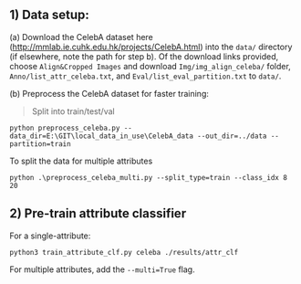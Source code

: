 ## 1) Data setup:
(a) Download the CelebA dataset here (http://mmlab.ie.cuhk.edu.hk/projects/CelebA.html) into the `data/` directory (if elsewhere, note the path for step b). Of the download links provided, choose `Align&Cropped Images` and download `Img/img_align_celeba/` folder, `Anno/list_attr_celeba.txt`, and `Eval/list_eval_partition.txt` to `data/`.

(b) Preprocess the CelebA dataset for faster training:
>Split into train/test/val
```
python preprocess_celeba.py --data_dir=E:\GIT\local_data_in_use\CelebA_data --out_dir=../data --partition=train
```

To split the data for multiple attributes
```
python .\preprocess_celeba_multi.py --split_type=train --class_idx 8 20
```



## 2) Pre-train attribute classifier
For a single-attribute:
```
python3 train_attribute_clf.py celeba ./results/attr_clf
```

For multiple attributes, add the `--multi=True` flag.
